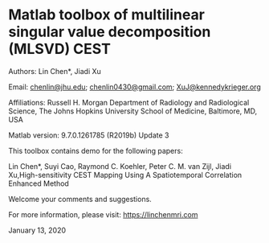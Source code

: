# Matlab toolbox of multilinear singular value decomposition (MLSVD) CEST

Authors: Lin Chen*, Jiadi Xu

Email: chenlin@jhu.edu;  chenlin0430@gmail.com;  XuJ@kennedykrieger.org

Affiliations:
Russell H. Morgan Department of Radiology and Radiological Science, The Johns Hopkins University School of Medicine, Baltimore, MD, USA

Matlab version: 9.7.0.1261785 (R2019b) Update 3

This toolbox contains demo for the following papers:

Lin Chen*, Suyi Cao, Raymond C. Koehler, Peter C. M. van Zijl, Jiadi Xu,High-sensitivity CEST Mapping Using A Spatiotemporal Correlation Enhanced Method

Welcome your comments and suggestions.

For more information, please visit: https://linchenmri.com

January 13, 2020

